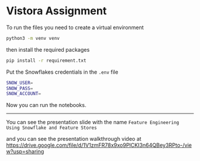 # Vistora Assignment

To run the files you need to create a virtual environment
```bash
python3 -m venv venv
```

then install the required packages
```bash
pip install -r requirement.txt
```

Put the Snowflakes credentials in the `.env` file 
```bash
SNOW_USER=
SNOW_PASS=
SNOW_ACCOUNT=
```

Now you can run the notebooks.

---

You can see the presentation slide with the name `Feature Engineering Using Snowflake and Feature Stores` 

and you can see the presentation walkthrough video at https://drive.google.com/file/d/1V1zmFR78x9xo9PlCKI3n64QBey3RPto-/view?usp=sharing